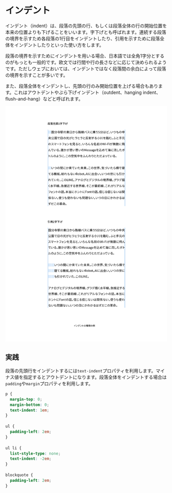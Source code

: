 # インデント

インデント（indent）は、段落の先頭の行、もしくは段落全体の行の開始位置を本来の位置よりも下げることをいいます。字下げとも呼ばれます。連続する段落の境界を示すため各段落の1行目をインデントしたり、引用を示すために段落全体をインデントしたりといった使い方をします。

段落の境界を示すためにインデントを用いる場合、日本語では全角1字分とするのがもっとも一般的です。欧文では行間や行の長さなどに応じて決められるようです。ただしウェブにおいては、インデントではなく段落間の余白によって段落の境界を示すことが多いです。

また、段落全体をインデントし、先頭の行のみ開始位置を上げる場合もあります。これはアウトデントやぶら下げインデント（outdent、hanging indent、flush-and-hang）などと呼ばれます。

![インデントの種類の例](../images/indent.png)

## 実践

段落の先頭行をインデントするには`text-indent`プロパティを利用します。マイナス値を指定するとアウトデントになります。段落全体をインデントする場合は`padding`や`margin`プロパティを利用します。

```css
p {
  margin-top: 0;
  margin-bottom: 0;
  text-indent: 1em;
}

ul {
  padding-left: 2em;
}

ul li {
  list-style-type: none;
  text-indent: -2em;
}

blockquote {
  padding-left: 2em;
}
```
